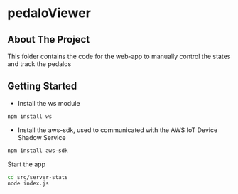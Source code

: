 # pedaloViewer
  
<!-- ABOUT THE PROJECT -->
## About The Project
This folder contains the code for the web-app to manually control the states and track the pedalos
 
<!-- GETTING STARTED -->
## Getting Started
* Install the ws module
```sh
npm install ws
```
* Install the aws-sdk, used to communicated with the AWS IoT Device Shadow Service
```sh
npm install aws-sdk
```
Start the app
```sh
cd src/server-stats
node index.js
```